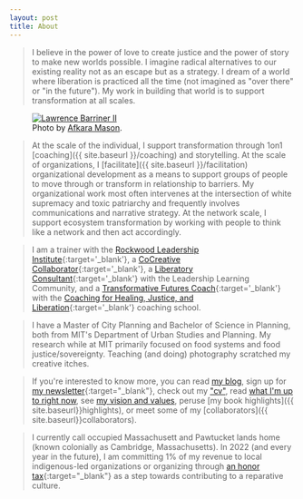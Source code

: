 ```yaml
---
layout: post
title: About
---
```




>I believe in the power of love to create justice and the power of story to make new worlds possible. I imagine radical alternatives to our existing reality not as an escape but as a strategy. I dream of a world where liberation is practiced all the time (not imagined as "over there" or "in the future"). My work in building that world is to support transformation at all scales. 

<figure>
  <a href="https://imgur.com/a/uLMYt3O" target="_blank"><img alt="Lawrence Barriner II" src="https://i.imgur.com/LPSCFjJ.jpeg"/></a>
  <figcaption>
    Photo by <a href="https://www.afkaraclicks.com/">Afkara Mason</a>.
  </figcaption>
</figure>

>At the scale of the individual, I support transformation through 1on1 [coaching]({{ site.baseurl }}/coaching) and storytelling. At the scale of organizations, I [facilitate]({{ site.baseurl }}/facilitation) organizational development as a means to support groups of people to move through or transform in relationship to barriers. My organizational work most often intervenes at the intersection of white supremacy and toxic patriarchy and frequently involves communications and narrative strategy. At the network scale, I support ecosystem transformation by working with people to think like a network and then act accordingly. 

> I am a trainer with the [Rockwood Leadership Institute](https://rockwoodleadership.org/trainers/){:target='_blank'}, a [CoCreative Collaborator](https://www.wearecocreative.com/our-team){:target='_blank'}, a [Liberatory Consultant](https://leadershiplearning.org/consultant-directory/){:target='_blank'} with the Leadership Learning Community, and a [Transformative Futures Coach](https://healingjusticeliberation.org/transformative-futures){:target='_blank'} with the [Coaching for Healing, Justice, and Liberation](https://healingjusticeliberation.org/){:target='_blank'} coaching school.

> I have a Master of City Planning and Bachelor of Science in Planning, both from MIT's Department of Urban Studies and Planning. My research while at MIT primarily focused on food systems and food justice/sovereignty. Teaching (and doing) photography scratched my creative itches. 

> If you're interested to know more, you can read [my blog](http://www.lqb2.co/blog), sign up for [my newsletter](https://lqb2weekly.substack.com/){:target="_blank"}, check out my ["cv"](http://lqb2.co/online-cv/), read [what I'm up to right now](http://lqb2.co/now/), see [my vision and values](http://www.lawrencebarrinerii.com/vision), peruse [my book highlights]({{ site.baseurl}}highlights), or meet some of my [collaborators]({{ site.baseurl}}collaborators).

> I currently call occupied Massachusett and Pawtucket lands home (known colonially as Cambridge, Massachusetts). In 2022 (and every year in the future), I am committing 1% of my revenue to local indigenous-led organizations or organizing through [an honor tax](http://lqb2.co/blog///2022/01/22/honor-tax/){:target="_blank"} as a step towards contributing to a reparative culture.